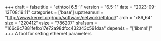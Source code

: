 +++
draft = false
title = "ethtool 6.5-1"
version = "6.5-1"
date = "2023-09-13T08:19:11"
categories = ['base']
upstreamurl = "http://www.kernel.org/pub/software/network/ethtool/"
arch = "x86_64"
size = "220412"
usize = "786207"
sha1sum = "166c9c7881fefbb17e72a98dfcc432343c591daa"
depends = "['libmnl']"
+++
A tool for setting ethernet parameters